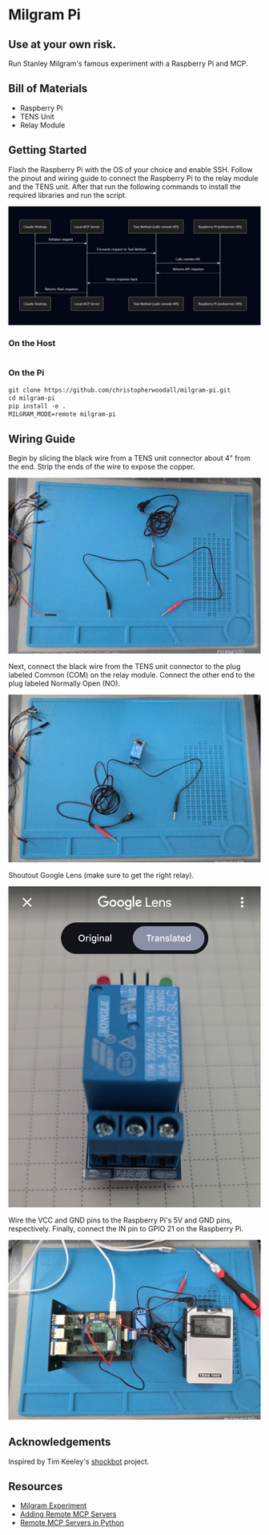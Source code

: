 # Milgram Pi
## Use at your own risk.
Run Stanley Milgram's famous experiment with a Raspberry Pi and MCP.

## Bill of Materials
- Raspberry Pi
- TENS Unit
- Relay Module

## Getting Started
Flash the Raspberry Pi with the OS of your choice and enable SSH. Follow the pinout and wiring guide to connect the Raspberry Pi to the relay module and the TENS unit. After that run the following commands to install the required libraries and run the script.

![](docs/sequence_diagram.jpg)

### On the Host

```
```

### On the Pi
```
git clone https://github.com/christopherwoodall/milgram-pi.git
cd milgram-pi
pip install -e .
MILGRAM_MODE=remote milgram-pi
```

## Wiring Guide

Begin by slicing the black wire from a TENS unit connector about 4" from the end. Strip the ends of the wire to expose the copper.

![](docs/step1.jpg)


Next, connect the black wire from the TENS unit connector to the plug labeled Common (COM) on the relay module. Connect the other end to the plug labeled Normally Open (NO).

![](docs/step2.jpg)


Shoutout Google Lens (make sure to get the right relay).

![](docs/lens.jpg)


Wire the VCC and GND pins to the Raspberry Pi's 5V and GND pins, respectively. Finally, connect the IN pin to GPIO 21 on the Raspberry Pi.

![](docs/final.jpg)


## Acknowledgements
Inspired by Tim Keeley's [shockbot](https://www.instructables.com/Shockbot/) project.


## Resources
- [Milgram Experiment](https://en.wikipedia.org/wiki/Milgram_experiment)
- [Adding Remote MCP Servers](https://support.anthropic.com/en/articles/11175166-getting-started-with-custom-integrations-using-remote-mcp)
- [Remote MCP Servers in Python](https://shivdeepak.com/posts/lets-write-a-remote-mcp-server/)
